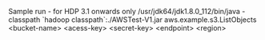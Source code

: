 Sample run - for HDP 3.1 onwards only
/usr/jdk64/jdk1.8.0_112/bin/java -classpath \`hadoop classpath\`:./AWSTest-V1.jar aws.example.s3.ListObjects \<bucket-name> \<acess-key> \<secret-key> \<endpoint> \<region> 
